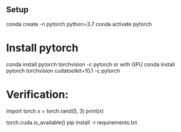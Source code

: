 ## Setup

conda create -n pytorch python=3.7
conda activate pytorch

# Install pytorch
conda install pytorch torchvision -c pytorch
or with GPU
conda install pytorch torchvision cudatoolkit=10.1 -c pytorch

# Verification:
import torch
x = torch.rand(5, 3)
print(x)

torch.cuda.is_available()
pip install -r requirements.txt
